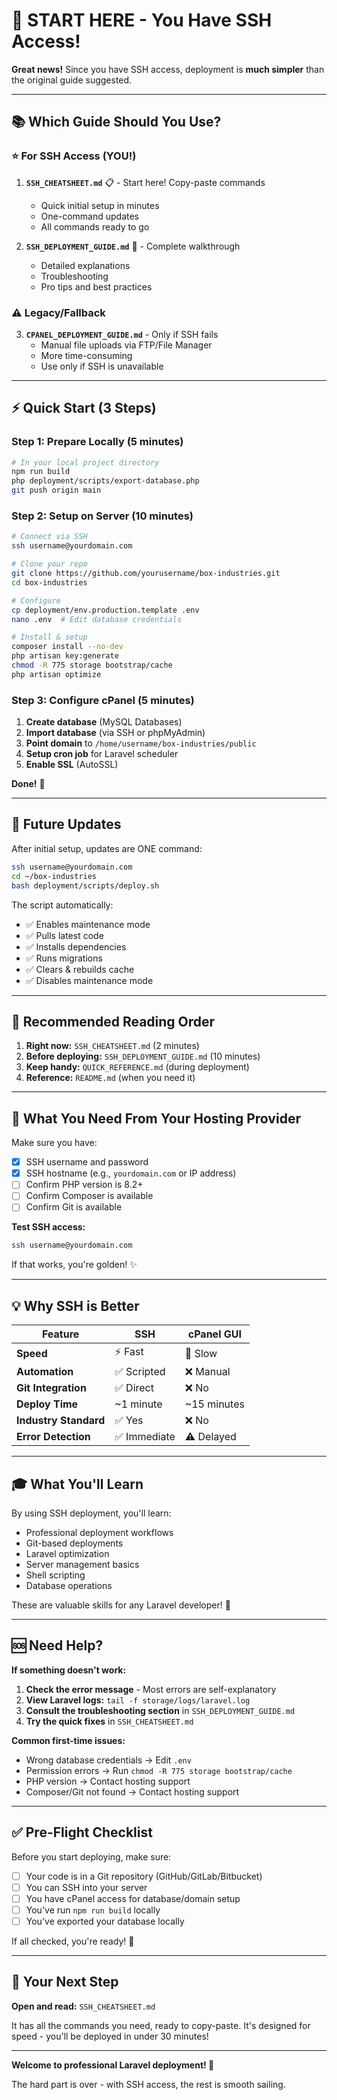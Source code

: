 # 🎯 START HERE - You Have SSH Access!

**Great news!** Since you have SSH access, deployment is **much simpler** than the original guide suggested.

---

## 📚 Which Guide Should You Use?

### ⭐ For SSH Access (YOU!)

1. **`SSH_CHEATSHEET.md`** 📋 - Start here! Copy-paste commands
   - Quick initial setup in minutes
   - One-command updates
   - All commands ready to go

2. **`SSH_DEPLOYMENT_GUIDE.md`** 📖 - Complete walkthrough
   - Detailed explanations
   - Troubleshooting
   - Pro tips and best practices

### ⚠️ Legacy/Fallback

3. **`CPANEL_DEPLOYMENT_GUIDE.md`** - Only if SSH fails
   - Manual file uploads via FTP/File Manager
   - More time-consuming
   - Use only if SSH is unavailable

---

## ⚡ Quick Start (3 Steps)

### Step 1: Prepare Locally (5 minutes)
```bash
# In your local project directory
npm run build
php deployment/scripts/export-database.php
git push origin main
```

### Step 2: Setup on Server (10 minutes)
```bash
# Connect via SSH
ssh username@yourdomain.com

# Clone your repo
git clone https://github.com/yourusername/box-industries.git
cd box-industries

# Configure
cp deployment/env.production.template .env
nano .env  # Edit database credentials

# Install & setup
composer install --no-dev
php artisan key:generate
chmod -R 775 storage bootstrap/cache
php artisan optimize
```

### Step 3: Configure cPanel (5 minutes)
1. **Create database** (MySQL Databases)
2. **Import database** (via SSH or phpMyAdmin)
3. **Point domain** to `/home/username/box-industries/public`
4. **Setup cron job** for Laravel scheduler
5. **Enable SSL** (AutoSSL)

**Done!** 🎉

---

## 🔄 Future Updates

After initial setup, updates are ONE command:

```bash
ssh username@yourdomain.com
cd ~/box-industries
bash deployment/scripts/deploy.sh
```

The script automatically:
- ✅ Enables maintenance mode
- ✅ Pulls latest code
- ✅ Installs dependencies
- ✅ Runs migrations
- ✅ Clears & rebuilds cache
- ✅ Disables maintenance mode

---

## 📖 Recommended Reading Order

1. **Right now:** `SSH_CHEATSHEET.md` (2 minutes)
2. **Before deploying:** `SSH_DEPLOYMENT_GUIDE.md` (10 minutes)
3. **Keep handy:** `QUICK_REFERENCE.md` (during deployment)
4. **Reference:** `README.md` (when you need it)

---

## 🔧 What You Need From Your Hosting Provider

Make sure you have:

- [x] SSH username and password
- [x] SSH hostname (e.g., `yourdomain.com` or IP address)
- [ ] Confirm PHP version is 8.2+ 
- [ ] Confirm Composer is available
- [ ] Confirm Git is available

**Test SSH access:**
```bash
ssh username@yourdomain.com
```

If that works, you're golden! ✨

---

## 💡 Why SSH is Better

| Feature | SSH | cPanel GUI |
|---------|-----|------------|
| **Speed** | ⚡ Fast | 🐌 Slow |
| **Automation** | ✅ Scripted | ❌ Manual |
| **Git Integration** | ✅ Direct | ❌ No |
| **Deploy Time** | ~1 minute | ~15 minutes |
| **Industry Standard** | ✅ Yes | ❌ No |
| **Error Detection** | ✅ Immediate | ⚠️ Delayed |

---

## 🎓 What You'll Learn

By using SSH deployment, you'll learn:
- Professional deployment workflows
- Git-based deployments
- Laravel optimization
- Server management basics
- Shell scripting
- Database operations

These are valuable skills for any Laravel developer! 🚀

---

## 🆘 Need Help?

**If something doesn't work:**

1. **Check the error message** - Most errors are self-explanatory
2. **View Laravel logs:** `tail -f storage/logs/laravel.log`
3. **Consult the troubleshooting section** in `SSH_DEPLOYMENT_GUIDE.md`
4. **Try the quick fixes** in `SSH_CHEATSHEET.md`

**Common first-time issues:**
- Wrong database credentials → Edit `.env`
- Permission errors → Run `chmod -R 775 storage bootstrap/cache`
- PHP version → Contact hosting support
- Composer/Git not found → Contact hosting support

---

## ✅ Pre-Flight Checklist

Before you start deploying, make sure:

- [ ] Your code is in a Git repository (GitHub/GitLab/Bitbucket)
- [ ] You can SSH into your server
- [ ] You have cPanel access for database/domain setup
- [ ] You've run `npm run build` locally
- [ ] You've exported your database locally

If all checked, you're ready! 🚀

---

## 🎯 Your Next Step

**Open and read:** `SSH_CHEATSHEET.md`

It has all the commands you need, ready to copy-paste. It's designed for speed - you'll be deployed in under 30 minutes!

---

**Welcome to professional Laravel deployment! 🎉**

The hard part is over - with SSH access, the rest is smooth sailing.

